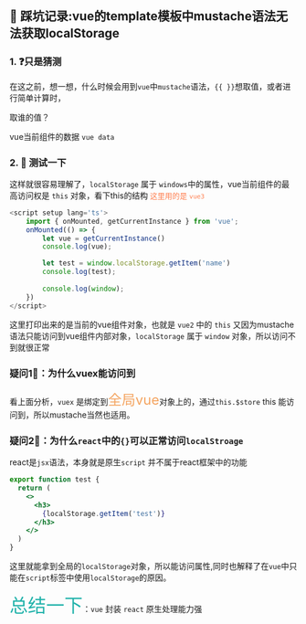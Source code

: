 ## 📝 踩坑记录:vue的template模板中mustache语法无法获取localStorage

### 1. ❓只是猜测
在这之前，想一想，什么时候会用到`vue`中`mustache`语法，`{{ }}`想取值，或者进行简单计算时，

取谁的值？

vue当前组件的数据  `vue data`

### 2. 👀 测试一下
这样就很容易理解了，`localStorage` 属于 `windows`中的属性，vue当前组件的<font color>最高访问权</font>是 `this` 对象，看下this的结构 <font color=Coral size=2 > 这里用的是 `vue3` </font>
```javascript
<script setup lang='ts'>
    import { onMounted, getCurrentInstance } from 'vue';
    onMounted(() => {
        let vue = getCurrentInstance()
        console.log(vue);

        let test = window.localStorage.getItem('name')
        console.log(test);
        
        console.log(window);
    })
</script>
```
这里打印出来的是当前的vue组件对象，也就是 `vue2` 中的 `this`
又因为mustache语法只能访问到vue组件内部对象，`localStorage` 属于 `window` 对象，所以访问不到就很正常

### 疑问1💬：为什么vuex能访问到
看上面分析，`vuex` 是绑定到<font size=5 color=SandyBrown>全局vue</font>对象上的，通过`this.$store` this 能访问到，所以mustache当然也适用。

### 疑问2💬：为什么`react`中的`{}`可以正常访问`localStroage`
react是`jsx`语法，本身就是原生`script` 并不属于react框架中的功能
```jsx
export function test {
  return (
    <>
      <h3>
        {localStorage.getItem('test')}
      </h3>
    </>
  )
}
```
这里就能拿到全局的`localStorage`对象，所以能访问属性,同时也解释了在`vue`中只能在`script`标签中使用`localStorage`的原因。

<font size=6 color=LightSeaGreen>  总结一下</font>：`vue` 封装  `react` 原生处理能力强



